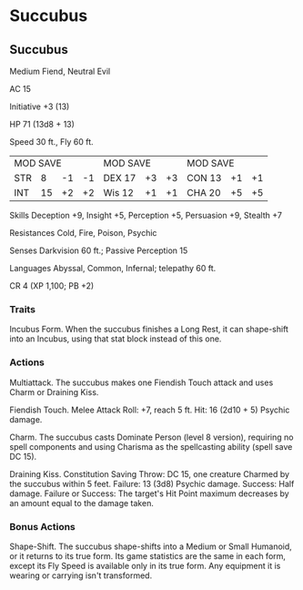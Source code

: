 # Succubus

## Succubus

Medium Fiend, Neutral Evil

AC 15

Initiative +3 (13)

HP 71 (13d8 + 13)

Speed 30 ft., Fly 60 ft.

<table><tr><td colspan="4">MOD SAVE</td><td colspan="3">MOD SAVE</td><td colspan="3">MOD SAVE</td></tr><tr><td>STR</td><td>8</td><td>-1</td><td>-1</td><td>DEX 17</td><td>+3</td><td>+3</td><td>CON 13</td><td>+1</td><td>+1</td></tr><tr><td>INT</td><td>15</td><td>+2</td><td>+2</td><td>Wis 12</td><td>+1</td><td>+1</td><td>CHA 20</td><td>+5</td><td>+5</td></tr></table>

Skills Deception +9, Insight +5, Perception +5, Persuasion +9, Stealth +7

Resistances Cold, Fire, Poison, Psychic

Senses Darkvision 60 ft.; Passive Perception 15

Languages Abyssal, Common, Infernal; telepathy 60 ft.

CR 4 (XP 1,100; PB +2)

### Traits

Incubus Form. When the succubus finishes a Long Rest, it can shape-shift into an Incubus, using that stat block instead of this one.

### Actions

Multiattack. The succubus makes one Fiendish Touch attack and uses Charm or Draining Kiss.

Fiendish Touch. Melee Attack Roll: +7, reach 5 ft. Hit: 16 (2d10 + 5) Psychic damage.

Charm. The succubus casts Dominate Person (level 8 version), requiring no spell components and using Charisma as the spellcasting ability (spell save DC 15).

Draining Kiss. Constitution Saving Throw: DC 15, one creature Charmed by the succubus within 5 feet. Failure: 13 (3d8) Psychic damage. Success: Half damage. Failure or Success: The target's Hit Point maximum decreases by an amount equal to the damage taken.

### Bonus Actions

Shape-Shift. The succubus shape-shifts into a Medium or Small Humanoid, or it returns to its true form. Its game statistics are the same in each form, except its Fly Speed is available only in its true form. Any equipment it is wearing or carrying isn't transformed.
